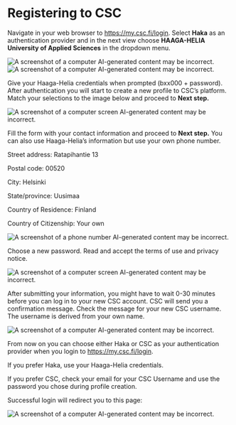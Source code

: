 # Registering to CSC

Navigate in your web browser to <https://my.csc.fi/login>. Select **Haka** as an authentication provider and in the next view choose **HAAGA-HELIA University of Applied Sciences** in the dropdown menu.

![A screenshot of a computer  AI-generated content may be incorrect.](data:image/png;base64...)![A screenshot of a computer  AI-generated content may be incorrect.](data:image/png;base64...)

Give your Haaga-Helia credentials when prompted (bxx000 + password). After authentication you will start to create a new profile to CSC’s platform. Match your selections to the image below and proceed to **Next step.**

![A screenshot of a computer screen  AI-generated content may be incorrect.](data:image/png;base64...)

Fill the form with your contact information and proceed to **Next step.** You can also use Haaga-Helia’s information but use your own phone number.

Street address: Ratapihantie 13

Postal code: 00520

City: Helsinki

State/province: Uusimaa

Country of Residence: Finland

Country of Citizenship: Your own

![A screenshot of a phone number  AI-generated content may be incorrect.](data:image/png;base64...)

Choose a new password. Read and accept the terms of use and privacy notice.

![A screenshot of a computer screen  AI-generated content may be incorrect.](data:image/png;base64...)

After submitting your information, you might have to wait 0-30 minutes before you can log in to your new CSC account. CSC will send you a confirmation message. Check the message for your new CSC username. The username is derived from your own name.

![A screenshot of a computer  AI-generated content may be incorrect.](data:image/png;base64...)

From now on you can choose either Haka or CSC as your authentication provider when you login to <https://my.csc.fi/login>.

If you prefer Haka, use your Haaga-Helia credentials.

If you prefer CSC, check your email for your CSC Username and use the password you chose during profile creation.

Successful login will redirect you to this page:

![A screenshot of a computer  AI-generated content may be incorrect.](data:image/png;base64...)
